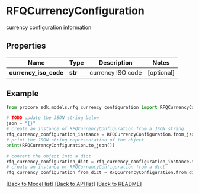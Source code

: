 # RFQCurrencyConfiguration

currency configuration information

## Properties

Name | Type | Description | Notes
------------ | ------------- | ------------- | -------------
**currency_iso_code** | **str** | currency ISO code | [optional] 

## Example

```python
from procore_sdk.models.rfq_currency_configuration import RFQCurrencyConfiguration

# TODO update the JSON string below
json = "{}"
# create an instance of RFQCurrencyConfiguration from a JSON string
rfq_currency_configuration_instance = RFQCurrencyConfiguration.from_json(json)
# print the JSON string representation of the object
print(RFQCurrencyConfiguration.to_json())

# convert the object into a dict
rfq_currency_configuration_dict = rfq_currency_configuration_instance.to_dict()
# create an instance of RFQCurrencyConfiguration from a dict
rfq_currency_configuration_from_dict = RFQCurrencyConfiguration.from_dict(rfq_currency_configuration_dict)
```
[[Back to Model list]](../README.md#documentation-for-models) [[Back to API list]](../README.md#documentation-for-api-endpoints) [[Back to README]](../README.md)


